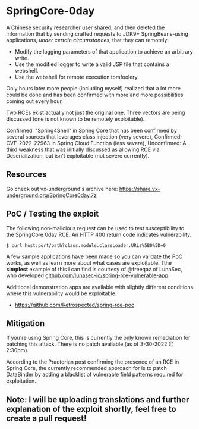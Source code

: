 # SpringCore-0day

A Chinese security researcher user shared, and then deleted the information that by sending crafted requests to JDK9+ SpringBeans-using applications, *under certain circumstances*, that they can remotely:

* Modify the logging parameters of that application to achieve an arbitrary write.
* Use the modified logger to write a valid JSP file that contains a webshell.
* Use the webshell for remote execution tomfoolery.

Only hours later more people (including myself) realized that a lot more could be done and has been confirmed with more and more possibilities coming out every hour.

Two RCEs exist actually not just the original one. Three vectors are being discussed (one is not known to be remotely exploitable).

Confirmed: "Spring4Shell" in Spring Core that has been confirmed by several sources that leverages class injection (very severe),
Confirmed: CVE-2022-22963 in Spring Cloud Function (less severe),
Unconfirmed: A third weakness that was initially discussed as allowing RCE via Deserialization, but isn't exploitable (not severe currently).

## Resources

Go check out vx-underground's archive here: https://share.vx-underground.org/SpringCore0day.7z

## PoC / Testing the exploit

The following non-malicious request can be used to test susceptibility to the SpringCore 0day RCE. An HTTP 400 return code indicates vulnerability.

`$ curl host:port/path?class.module.classLoader.URLs%5B0%5D=0`

A few sample applications have been made so you can validate the PoC works, as well as learn more about what cases are exploitable. Tthe **simplest** example of this I can find is courtesy of @freeqaz of LunaSec, who developed [github.com/lunasec-io/spring-rce-vulnerable-app](https://github.com/lunasec-io/spring-rce-vulnerable-app/blob/main/src/main/java/fr/christophetd/log4shell/vulnerableapp/MainController.java).

Additional demonstration apps are available with slightly different conditions where this vulnerability would be exploitable:

* https://github.com/Retrospected/spring-rce-poc

## Mitigation

If you're using Spring Core, this is currently the only known remediation for patching this attack. There is no patch available (as of 3-30-2022 @ 2:30pm).

According to the Praetorian post confirming the presence of an RCE in Spring Core, the currently recommended approach for is to patch DataBinder by adding a blacklist of vulnerable field patterns required for exploitation.

## Note: I will be uploading translations and further explanation of the exploit shortly, feel free to create a pull request!
